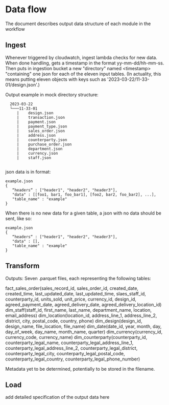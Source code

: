 # Data flow
The document describes output data structure of each module in the workflow

## Ingest
Whenever triggered by cloudwatch, ingest lambda checks for new data. When done handling, gets a timestamp in the format yy-mm-dd/hh-mm-ss. Then puts in ingestion bucket a new "directory" named \<timestamp\> "containing" one json for each of the eleven input tables. (In actuality, this means putting eleven objects with keys such as '2023-03-22/11-33-01/design.json'.)
  
Output example in mock directory structure:
```
  2023-03-22
  └───11-33-01
     |    design.json
     |    transaction.json
     |    payment.json
     |    payment_type.json
     |    sales_order.json
     |    address.json
     |    counterparty.json
     |    purchase_order.json
     |    department.json
     |    currency.json
     |    staff.json
  
```
  
json data is in format:
  
```
example.json
{
   “headers“ : ["header1", "header2", "header3"],
   "data" : [[foo1, bar1, foo_bar1], [foo2, bar2, foo_bar2], ...],
   "table_name" : "example"
}
```
When there is no new data for a given table, a json with no data should be sent, like so:

```
example.json
{
   “headers“ : ["header1", "header2", "header3"],
   "data" : [],
   "table_name" : "example"
}
```

## Transform
Outputs:
Seven .parquet files, each representing the following tables:

fact_sales_order(sales_record_id, sales_order_id, created_date, created_time, last_updated_date, last_updated_time, slaes_staff_id, counterparty_id, units_sold, unit_price, currency_id, design_id, agreed_payment_date, agreed_delivery_date, agreed_delivery_location_id)
dim_staff(staff_id, first_name, last_name, department_name, location, email_address)
dim_location(location_id, address_line_1, address_line_2, district, city, postal_code, country, phone)
dim_design(design_id, design_name, file_location, file_name)
dim_date(date_id, year, month, day, day_of_week, day_name, month_name, quarter)
dim_currency(currency_id, currency_code, currency_name)
dim_counterparty(counterparty_id, counterparty_legal_name, counterparty_legal_address_line_1, counterparty_legal_address_line_2, counterparty_legal_district, counterparty_legal_city, counterparty_legal_postal_code, counterparty_legal_country, counterparty_legal_phone_number)

Metadata yet to be determined, potentially to be stored in the filename.

## Load
add detailed specification of the output data here
